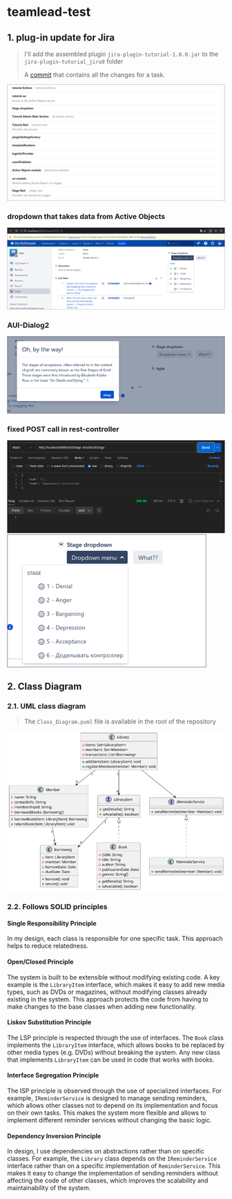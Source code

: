 # teamlead-test

## 1. plug-in update for Jira
> I'll add the assembled plugin `jira-plugin-tutorial-1.0.0.jar` to the `jira-plugin-tutorial_jira9` folder
>
> A [commit](https://github.com/artemnefedov/teamlead-test/commit/31157c56b32cf519d4e5dfd5a5c786fbf0ea5979) that contains all the changes for a task.
 
![img_2.png](img_2.png)

### dropdown that takes data from Active Objects
![img.png](img.png)


### AUI-Dialog2
![img_1.png](img_1.png)

### fixed POST call in rest-controller
![img_3.png](img_3.png)
![img_4.png](img_4.png)

## 2. Class Diagram
### 2.1.  UML class diagram
> The `Class_Diagram.puml` file is available in the root of the repository

![Class_Diagram.png](Class_Diagram.png)

### 2.2.  Follows SOLID principles

#### **Single Responsibility Principle**
 
 In my design, each class is responsible for one specific task. This approach helps to reduce relatedness.

 #### **Open/Closed Principle**
 
 The system is built to be extensible without modifying existing code. A key example is the `LibraryItem` interface, which makes it easy to add new media types, such as DVDs or magazines, without modifying classes already existing in the system. This approach protects the code from having to make changes to the base classes when adding new functionality.

 #### **Liskov Substitution Principle**
 
 The LSP principle is respected through the use of interfaces. The `Book` class implements the `LibraryItem` interface, which allows books to be replaced by other media types (e.g. DVDs) without breaking the system. Any new class that implements `LibraryItem` can be used in code that works with books.

#### **Interface Segregation Principle**
 
 The ISP principle is observed through the use of specialized interfaces. For example, `IReminderService` is designed to manage sending reminders, which allows other classes not to depend on its implementation and focus on their own tasks. This makes the system more flexible and allows to implement different reminder services without changing the basic logic.

#### **Dependency Inversion Principle**
 
 In design, I use dependencies on abstractions rather than on specific classes. For example, the `Library` class depends on the `IReminderService` interface rather than on a specific implementation of `ReminderService`. This makes it easy to change the implementation of sending reminders without affecting the code of other classes, which improves the scalability and maintainability of the system.
